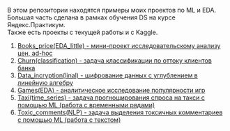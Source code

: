 В этом репозитории находятся примеры моих проектов по ML и EDA.\
Большая часть сделана в рамках обучения DS на курсе Яндекс.Практикум.\
Также есть проекты с текущей работы и с Kaggle.

1. [Books_price(EDA_little) - мини-проект исследовательскому анализу цен, ad-hoc](https://github.com/MashaMelyashinskaya/Piggy_bank/tree/main/Books_price(EDA_little))
2. [Churn(classification) - задача классификации по оттоку клиентов банка](https://github.com/MashaMelyashinskaya/Piggy_bank/tree/main/Churn(classification))
3. [Data_incryption(linal) - шифрование данных с углублением в линейную алгебру](https://github.com/MashaMelyashinskaya/Piggy_bank/tree/main/Data_incryption(linal))
4. [Games(EDA) - аналитическое исследование популярности игр](https://github.com/MashaMelyashinskaya/Piggy_bank/tree/main/Games(EDA))
5. [Taxi(time_series) - задача прогнощирования спроса на такси с помощью ML (работа с временными рядами)](https://github.com/MashaMelyashinskaya/Piggy_bank/tree/main/Taxi(time_series))
6. [Toxic_comments(NLP) - задача выделения токсичных комментариев с помощью ML (работа с текстом)](https://github.com/MashaMelyashinskaya/Piggy_bank/tree/main/Toxic_comments(NLP))



		
			
			


